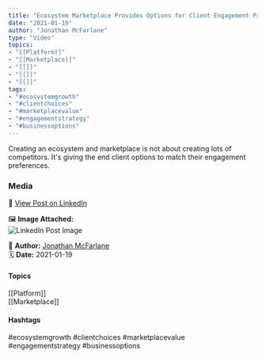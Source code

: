 ```yaml
---
title: "Ecosystem Marketplace Provides Options for Client Engagement Preferences"  
date: "2021-01-19"  
author: "Jonathan McFarlane"  
type: "Video"  
topics:  
- "[[Platform]]"  
- "[[Marketplace]]"  
- "[[]]"  
- "[[]]"  
- "[[]]"  
tags:  
- "#ecosystemgrowth"  
- "#clientchoices"  
- "#marketplacevalue"  
- "#engagementstrategy"  
- "#businessoptions"
---
```

Creating an ecosystem and marketplace is not about creating lots of competitors. It's giving the end client options to match their engagement preferences.

### Media

🔗 [View Post on LinkedIn](https://www.linkedin.com/feed/update/urn:li:activity:6757184431917821952)  
  
🖼 **Image Attached:**  
![LinkedIn Post Image](https://media.licdn.com/dms/image/v2/C5605AQHXSrGVYJxabQ/videocover-high/videocover-high/0/1611038293610?e=1742263200&v=beta&t=3qRVphrzFocKesy-5fIeW6VEiS19tyrOFhhdnXpbGAA)  
  
👤 **Author:** [Jonathan McFarlane](https://www.linkedin.com/in/jonathanmcfarlane/)  
🗓️ **Date:** 2021-01-19

#### Topics

[[Platform]]  
[[Marketplace]]  
#### Hashtags

#ecosystemgrowth #clientchoices #marketplacevalue #engagementstrategy #businessoptions